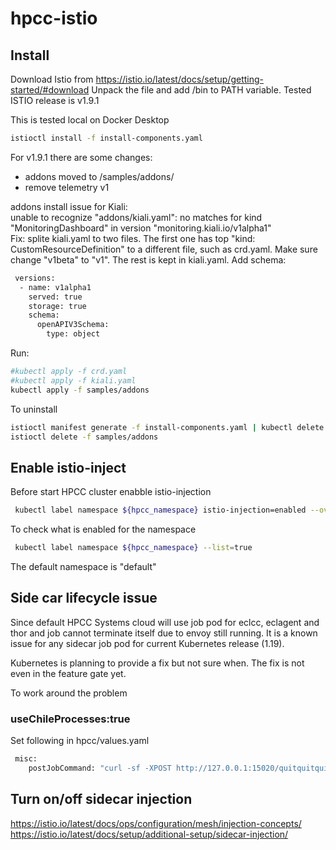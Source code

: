 # hpcc-istio

## Install
Download Istio from https://istio.io/latest/docs/setup/getting-started/#download
Unpack the file and add <Istio directory>/bin to PATH variable.
Tested ISTIO release is v1.9.1

This is tested local on Docker Desktop

```sh
istioctl install -f install-components.yaml
```

For v1.9.1 there are some changes:
- addons moved to <Istio directory>/samples/addons/
- remove telemetry v1

addons install issue for Kiali:<br/>
unable to recognize "addons/kiali.yaml": no matches for kind "MonitoringDashboard" in version "monitoring.kiali.io/v1alpha1"<br/>
Fix: splite kiali.yaml to two files. The first one has top "kind: CustomResourceDefinition" to a different file, such as crd.yaml. Make sure change "v1beta" to "v1". The rest is kept in kiali.yaml.  Add schema:
```sh
 versions:
  - name: v1alpha1
    served: true
    storage: true
    schema:
      openAPIV3Schema:
        type: object
```
Run:
```sh
#kubectl apply -f crd.yaml
#kubectl apply -f kiali.yaml
kubectl apply -f samples/addons
```

To uninstall
```sh
istioctl manifest generate -f install-components.yaml | kubectl delete -f -
istioctl delete -f samples/addons

```
## Enable istio-inject
Before start HPCC cluster enabble istio-injection
```sh
 kubectl label namespace ${hpcc_namespace} istio-injection=enabled --overwrite
```
To check what is enabled for the namespace
```sh
 kubectl label namespace ${hpcc_namespace} --list=true
```
The default namespace is "default"


## Side car lifecycle issue
Since default HPCC Systems cloud will use job pod for eclcc, eclagent and thor and job cannot terminate itself due to envoy still running. It is a known issue for any sidecar job pod for current Kubernetes release (1.19).

Kubernetes is planning to provide a fix but not sure when. The fix is not even in the feature gate yet.

To work around the problem
### useChileProcesses:true
Set following in hpcc/values.yaml
```sh
 misc:
    postJobCommand: "curl -sf -XPOST http://127.0.0.1:15020/quitquitquit"
```

## Turn on/off sidecar injection
https://istio.io/latest/docs/ops/configuration/mesh/injection-concepts/ 
https://istio.io/latest/docs/setup/additional-setup/sidecar-injection/
